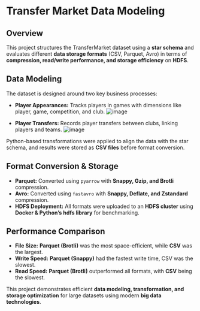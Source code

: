 # **Transfer Market Data Modeling**  

## **Overview**  
This project structures the TransferMarket dataset using a **star schema** and evaluates different **data storage formats** (CSV, Parquet, Avro) in terms of **compression, read/write performance, and storage efficiency** on **HDFS**.  

## **Data Modeling**  
The dataset is designed around two key business processes:  
- **Player Appearances:** Tracks players in games with dimensions like player, game, competition, and club.
  ![image](https://github.com/user-attachments/assets/2ea10bea-532d-4068-86eb-61cd0b92f15d)

- **Player Transfers:** Records player transfers between clubs, linking players and teams.
  ![image](https://github.com/user-attachments/assets/0d8b78c8-d634-467c-b977-ea759ed79ff1)


Python-based transformations were applied to align the data with the star schema, and results were stored as **CSV files** before format conversion.  

## **Format Conversion & Storage**  
- **Parquet:** Converted using `pyarrow` with **Snappy, Gzip, and Brotli** compression.  
- **Avro:** Converted using `fastavro` with **Snappy, Deflate, and Zstandard** compression.  
- **HDFS Deployment:** All formats were uploaded to an **HDFS cluster** using **Docker & Python’s hdfs library** for benchmarking.  

## **Performance Comparison**  
- **File Size:** **Parquet (Brotli)** was the most space-efficient, while **CSV** was the largest.  
- **Write Speed:** **Parquet (Snappy)** had the fastest write time, CSV was the slowest.  
- **Read Speed:** **Parquet (Brotli)** outperformed all formats, with **CSV** being the slowest.  

This project demonstrates efficient **data modeling, transformation, and storage optimization** for large datasets using modern **big data technologies**.  
